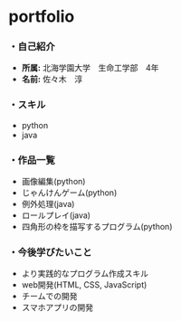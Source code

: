# portfolio

### ・自己紹介
- **所属:** 北海学園大学　生命工学部　4年
- **名前:** 佐々木　淳


### ・スキル
- python
- java

### ・作品一覧
- 画像編集(python)
- じゃんけんゲーム(python)
-  例外処理(java)
-  ロールプレイ(java)
-  四角形の枠を描写するプログラム(python)

### ・今後学びたいこと
- より実践的なプログラム作成スキル
- web開発(HTML, CSS, JavaScript)
- チームでの開発
- スマホアプリの開発
